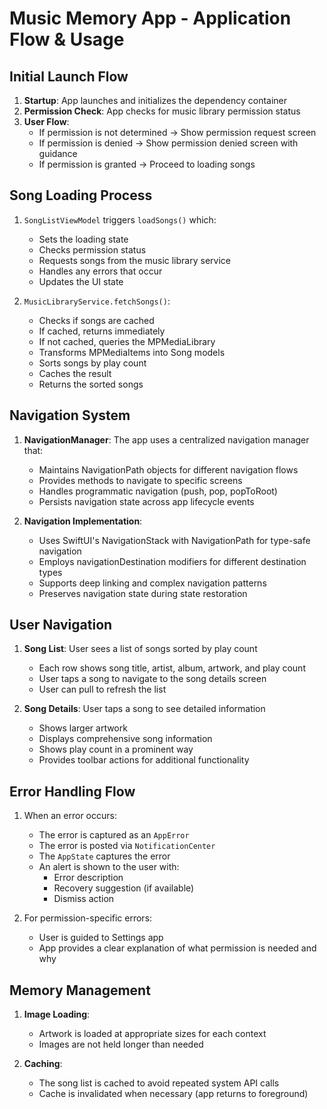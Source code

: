 # Music Memory App - Application Flow & Usage

## Initial Launch Flow

1. **Startup**: App launches and initializes the dependency container
2. **Permission Check**: App checks for music library permission status
3. **User Flow**:
   - If permission is not determined → Show permission request screen
   - If permission is denied → Show permission denied screen with guidance
   - If permission is granted → Proceed to loading songs

## Song Loading Process

1. `SongListViewModel` triggers `loadSongs()` which:
   - Sets the loading state
   - Checks permission status
   - Requests songs from the music library service
   - Handles any errors that occur
   - Updates the UI state

2. `MusicLibraryService.fetchSongs()`:
   - Checks if songs are cached
   - If cached, returns immediately
   - If not cached, queries the MPMediaLibrary
   - Transforms MPMediaItems into Song models
   - Sorts songs by play count
   - Caches the result
   - Returns the sorted songs

## Navigation System

1. **NavigationManager**: The app uses a centralized navigation manager that:
   - Maintains NavigationPath objects for different navigation flows
   - Provides methods to navigate to specific screens 
   - Handles programmatic navigation (push, pop, popToRoot)
   - Persists navigation state across app lifecycle events

2. **Navigation Implementation**:
   - Uses SwiftUI's NavigationStack with NavigationPath for type-safe navigation
   - Employs navigationDestination modifiers for different destination types
   - Supports deep linking and complex navigation patterns
   - Preserves navigation state during state restoration

## User Navigation

1. **Song List**: User sees a list of songs sorted by play count
   - Each row shows song title, artist, album, artwork, and play count
   - User taps a song to navigate to the song details screen
   - User can pull to refresh the list

2. **Song Details**: User taps a song to see detailed information
   - Shows larger artwork
   - Displays comprehensive song information
   - Shows play count in a prominent way
   - Provides toolbar actions for additional functionality

## Error Handling Flow

1. When an error occurs:
   - The error is captured as an `AppError`
   - The error is posted via `NotificationCenter`
   - The `AppState` captures the error
   - An alert is shown to the user with:
     - Error description
     - Recovery suggestion (if available)
     - Dismiss action

2. For permission-specific errors:
   - User is guided to Settings app
   - App provides a clear explanation of what permission is needed and why

## Memory Management

1. **Image Loading**:
   - Artwork is loaded at appropriate sizes for each context
   - Images are not held longer than needed

2. **Caching**:
   - The song list is cached to avoid repeated system API calls
   - Cache is invalidated when necessary (app returns to foreground)
